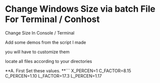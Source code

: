 # Change Windows Size via batch File For Terminal / Conhost
Change Size In Console / Terminal

Add some demos from the script I made

you will have to customize them

locate all files according to your directories

**A. First Set these values.
**```
X_PERCEN=1
C_FACTOR=8.15
C_PERCEN=1.10
L_FACTOR=17.3
L_PERCEN=1.17
```
